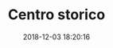 ---
layout: post
title: 'Centro storico'
date: '2018-12-03 18:20:16'
last_modified_at: '2024-09-18 16:25:04'
category: "Arona"
tags:
  - Italy
  - Arona
  - architecture
description: "One of the oldest street in Arona"
featImage: '20181203_arona-3608.webp'
featImageAlt: 'A cobbled street crosses historic buildings in the city centre '
featImageWidth: '1440'
featImageHeight: '963'
coffeeTable: false
---